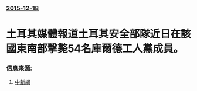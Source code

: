 ### [2015-12-18](/news/2015/12/18/index.md)

##### 
# 土耳其媒體報道土耳其安全部隊近日在該國東南部擊斃54名庫爾德工人黨成員。 




### 信息来源:

1. [中新網](http://www.chinanews.com/gj/2015/12-18/7677962.shtml)
